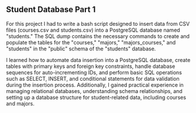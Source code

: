 ## Student Database Part 1

For this project I had to write a bash script designed to insert data from CSV files (courses.csv and students.csv) into a PostgreSQL database named "students." The SQL dump contains the necessary commands to create and populate the tables for the "courses," "majors," "majors_courses," and "students" in the "public" schema of the "students" database.

I learned how to automate data insertion into a PostgreSQL database, create tables with primary keys and foreign key constraints, handle database sequences for auto-incrementing IDs, and perform basic SQL operations such as SELECT, INSERT, and conditional statements for data validation during the insertion process. Additionally, I gained practical experience in managing relational databases, understanding schema relationships, and setting up a database structure for student-related data, including courses and majors.
